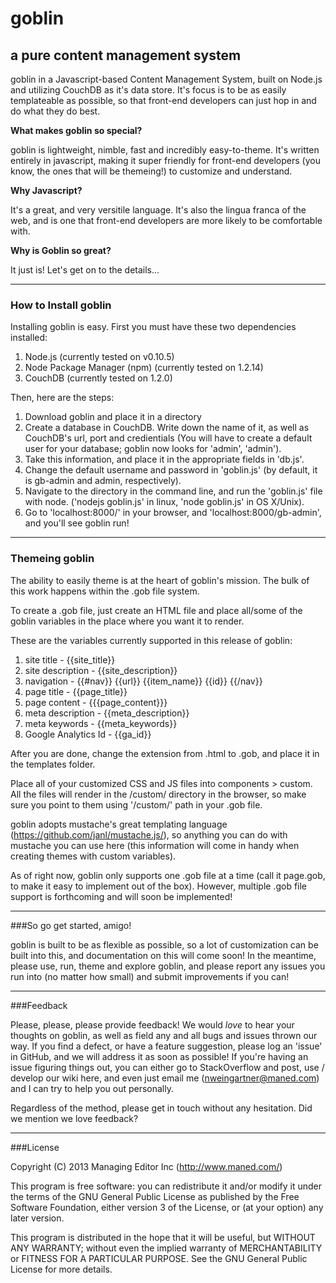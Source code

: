 # goblin
## a pure content management system

goblin in a Javascript-based Content Management System, built on Node.js and utilizing CouchDB as it's data store.
It's focus is to be as easily templateable as possible, so that front-end developers can just hop in and do what
they do best.

**What makes goblin so special?**

goblin is lightweight, nimble, fast and incredibly easy-to-theme. It's written entirely in javascript, making it
super friendly for front-end developers (you know, the ones that will be themeing!) to customize and understand.

**Why Javascript?**

It's a great, and very versitile language. It's also the lingua franca of the web, and is one that front-end
developers are more likely to be comfortable with.

**Why is Goblin so great?**

It just is! Let's get on to the details...

----

### How to Install goblin

Installing goblin is easy. First you must have these two dependencies installed:

1. Node.js (currently tested on v0.10.5)
2. Node Package Manager (npm) (currently tested on 1.2.14)
3. CouchDB (currently tested on 1.2.0)

Then, here are the steps:

1. Download goblin and place it in a directory
2. Create a database in CouchDB. Write down the name of it, as well as CouchDB's url, port and credientials (You will have to create a default user for your database; goblin now looks for 'admin', 'admin').
3. Take this information, and place it in the appropriate fields in 'db.js'.
4. Change the default username and password in 'goblin.js' (by default, it is gb-admin and admin, respectively).
5. Navigate to the directory in the command line, and run the 'goblin.js' file with node. ('nodejs goblin.js' in linux, 'node goblin.js' in OS X/Unix).
6. Go to 'localhost:8000/' in your browser, and 'localhost:8000/gb-admin', and you'll see goblin run!

---

### Themeing goblin

The ability to easily theme is at the heart of goblin's mission. The bulk of this work happens within the .gob file
system.

To create a .gob file, just create an HTML file and place all/some of the goblin variables in the place where you
want it to render.

These are the variables currently supported in this release of goblin:

1. site title - {{site_title}}
2. site description - {{site_description}}
3. navigation - {{#nav}}  {{url}} {{item_name}} {{id}}   {{/nav}}
4. page title - {{page_title}}
5. page content - {{{page_content}}}
6. meta description - {{meta_description}}
7. meta keywords - {{meta_keywords}}
8. Google Analytics Id - {{ga_id}}

After you are done, change the extension from .html to .gob, and place it in the templates folder.

Place all of your customized CSS and JS files into components > custom. All the files will render in the /custom/
directory in the browser, so make sure you point to them using '/custom/' path in your .gob file.

goblin adopts mustache's great templating language (https://github.com/janl/mustache.js/), so anything you can
do with mustache you can use here (this information will come in handy when creating themes with custom variables).

As of right now, goblin only supports one .gob file at a time (call it page.gob, to make it easy to implement
out of the box). However, multiple .gob file support is forthcoming and will soon be implemented!

---

###So go get started, amigo!

goblin is built to be as flexible as possible, so a lot of customization can be built into this, and documentation
on this will come soon! In the meantime, please use, run, theme and explore goblin, and please report any issues
you run into (no matter how small) and submit improvements if you can!

---

###Feedback

Please, please, please provide feedback! We would *love* to hear your thoughts on goblin, as well as field any and all bugs
and issues thrown our way. If you find a defect, or have a feature suggestion, please log an 'issue' in GitHub, and we
will address it as soon as possible! If you're having an issue figuring things out, you can either go to StackOverflow and
post, use / develop our wiki here, and even just email me (nweingartner@maned.com) and I can try to help you out personally.

Regardless of the method, please get in touch without any hesitation. Did we mention we love feedback?

---

###License

Copyright (C) 2013  Managing Editor Inc (http://www.maned.com/)

This program is free software: you can redistribute it and/or modify
it under the terms of the GNU General Public License as published by
the Free Software Foundation, either version 3 of the License, or
(at your option) any later version.

This program is distributed in the hope that it will be useful,
but WITHOUT ANY WARRANTY; without even the implied warranty of
MERCHANTABILITY or FITNESS FOR A PARTICULAR PURPOSE.  See the
GNU General Public License for more details.
